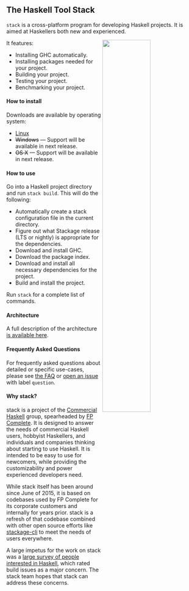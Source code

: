 ## The Haskell Tool Stack

`stack` is a cross-platform program for developing Haskell
projects. It is aimed at Haskellers both new and experienced.

<img src="http://i.imgur.com/WW69oTj.gif" width="50%" align="right">

It features:

* Installing GHC automatically.
* Installing packages needed for your project.
* Building your project.
* Testing your project.
* Benchmarking your project.

#### How to install

Downloads are available by operating system:

* [Linux](https://github.com/fpco/stack/wiki/Downloads)
* ~~Windows~~ — Support will be available in next release.
* ~~OS X~~ — Support will be available in next release.

#### How to use

Go into a Haskell project directory and run `stack build`. This will
do the following:

* Automatically create a stack configuration file in the current
  directory.
* Figure out what Stackage release (LTS or nightly) is appropriate
  for the dependencies.
* Download and install GHC.
* Download the package index.
* Download and install all necessary dependencies for the project.
* Build and install the project.

Run `stack` for a complete list of commands.

#### Architecture

A full description of the architecture
[is available here](https://github.com/fpco/stack/blob/master/ARCHITECTURE.md#shared-databases-not-sandboxes).

#### Frequently Asked Questions

For frequently asked questions about detailed or specific use-cases,
please see [the FAQ](https://github.com/fpco/stack/wiki/FAQ) or
[open an issue](https://github.com/fpco/stack/issues/new) with label
`question`.

#### Why stack?

stack is a project of the [Commercial Haskell](http://commercialhaskell.com/)
group, spearheaded by [FP Complete](https://www.fpcomplete.com/). It is
designed to answer the needs of commercial Haskell users, hobbyist Haskellers,
and individuals and companies thinking about starting to use Haskell. It is
intended to be easy to use for newcomers, while providing the customizability
and power experienced developers need.

While stack itself has been around since June of 2015, it is based on codebases
used by FP Complete for its corporate customers and internally for years prior.
stack is a refresh of that codebase combined with other open source efforts
like [stackage-cli](https://github.com/fpco/stackage-cli) to meet the needs of
users everywhere.

A large impetus for the work on stack was a [large survey of people interested
in
Haskell](https://www.fpcomplete.com/blog/2015/05/thousand-user-haskell-survey),
which rated build issues as a major concern. The stack team hopes that stack
can address these concerns.
